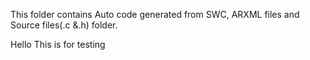 This folder contains Auto code generated from SWC, ARXML files and Source files(.c &.h) folder.


Hello This is for testing
